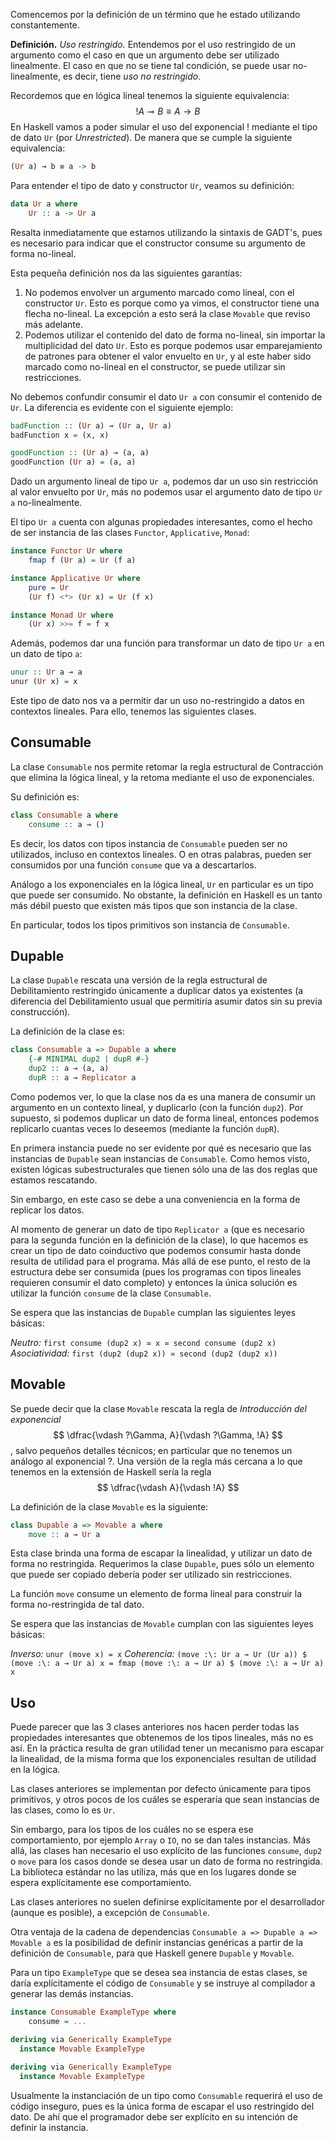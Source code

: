 Comencemos por la definición de un término que he estado utilizando constantemente.

**Definición.** *Uso restringido.* Entendemos por el uso restringido de un argumento como el caso en que un argumento debe ser utilizado linealmente. El caso en que no se tiene tal condición, se puede usar no-linealmente, es decir, tiene *uso no restringido*.

Recordemos que en lógica lineal tenemos la siguiente equivalencia:
$$ !A \multimap B \equiv A \rightarrow B $$
En Haskell vamos a poder simular el uso del exponencial $!$ mediante el tipo de dato `Ur` (por *Unrestricted*). De manera que se cumple la siguiente equivalencia:

```haskell
(Ur a) ⊸ b ≡ a -> b
```

Para entender el tipo de dato y constructor `Ur`, veamos su definición:

```haskell
data Ur a where
	Ur :: a -> Ur a
```

Resalta inmediatamente que estamos utilizando la sintaxis de GADT's, pues es necesario para indicar que el constructor consume su argumento de forma no-lineal.

Esta pequeña definición nos da las siguientes garantías:
1. No podemos envolver un argumento marcado como lineal, con el constructor `Ur`. Esto es porque como ya vimos, el constructor tiene una flecha no-lineal. La excepción a esto será la clase `Movable` que reviso más adelante.
2. Podemos utilizar el contenido del dato de forma no-lineal, sin importar la multiplicidad del dato `Ur`. Esto es porque podemos usar emparejamiento de patrones para obtener el valor envuelto en `Ur`, y al este haber sido marcado como no-lineal en el constructor, se puede utilizar sin restricciones.

No debemos confundir consumir el dato `Ur a` con consumir el contenido de `Ur`. La diferencia es evidente con el siguiente ejemplo:

```haskell
badFunction :: (Ur a) ⊸ (Ur a, Ur a)
badFunction x = (x, x)

goodFunction :: (Ur a) ⊸ (a, a)
goodFunction (Ur a) = (a, a)
```

Dado un argumento lineal de tipo `Ur a`, podemos dar un uso sin restricción al valor envuelto por `Ur`, más no podemos usar el argumento dato de tipo `Ur a` no-linealmente.

El tipo `Ur a` cuenta con algunas propiedades interesantes, como el hecho de ser instancia de las clases `Functor`, `Applicative`, `Monad`:

```haskell
instance Functor Ur where
	fmap f (Ur a) = Ur (f a)

instance Applicative Ur where
	pure = Ur
	(Ur f) <*> (Ur x) = Ur (f x)

instance Monad Ur where
	(Ur x) >>= f = f x
```

Además, podemos dar una función para transformar un dato de tipo `Ur a` en un dato de tipo `a`:

```haskell
unur :: Ur a ⊸ a
unur (Ur x) = x
```

Este tipo de dato nos va a permitir dar un uso no-restringido a datos en contextos lineales. Para ello, tenemos las siguientes clases.

## Consumable
La clase `Consumable` nos permite retomar la regla estructural de Contracción que elimina la lógica lineal, y la retoma mediante el uso de exponenciales.

Su definición es:

```haskell
class Consumable a where
	consume :: a ⊸ ()
```

Es decir, los datos con tipos instancia de `Consumable` pueden ser no utilizados, incluso en contextos lineales. O en otras palabras, pueden ser consumidos por una función `consume` que va a descartarlos.

Análogo a los exponenciales en la lógica lineal, `Ur` en particular es un tipo que puede ser consumido. No obstante, la definición en Haskell es un tanto más débil puesto que existen más tipos que son instancia de la clase.

En particular, todos los tipos primitivos son instancia de `Consumable`.

## Dupable
La clase `Dupable` rescata una versión de la regla estructural de Debilitamiento restringido únicamente a duplicar datos ya existentes (a diferencia del Debilitamiento usual que permitiría asumir datos sin su previa construcción).

La definición de la clase es:

```haskell
class Consumable a => Dupable a where
	{-# MINIMAL dup2 | dupR #-}
	dup2 :: a ⊸ (a, a)
	dupR :: a ⊸ Replicator a
```

Como podemos ver, lo que la clase nos da es una manera de consumir un argumento en un contexto lineal, y duplicarlo (con la función `dup2`). Por supuesto, si podemos duplicar un dato de forma lineal, entonces podemos replicarlo cuantas veces lo deseemos (mediante la función `dupR`).

En primera instancia puede no ser evidente por qué es necesario que las instancias de `Dupable` sean instancias de `Consumable`. Como hemos visto, existen lógicas subestructurales que tienen sólo una de las dos reglas que estamos rescatando.

Sin embargo, en este caso se debe a una conveniencia en la forma de replicar los datos.

Al momento de generar un dato de tipo `Replicator a` (que es necesario para la segunda función en la definición de la clase), lo que hacemos es crear un tipo de dato coinductivo que podemos consumir hasta donde resulta de utilidad para el programa. Más allá de ese punto, el resto de la estructura debe ser consumida (pues los programas con tipos lineales requieren consumir el dato completo) y entonces la única solución es utilizar la función `consume` de la clase `Consumable`.

Se espera que las instancias de `Dupable` cumplan las siguientes leyes básicas:

*Neutro:* `first consume (dup2 x) ≃ x ≃ second consume (dup2 x)`
*Asociatividad:* `first (dup2 (dup2 x)) ≃ second (dup2 (dup2 x))`

## Movable
Se puede decir que la clase `Movable` rescata la regla de *Introducción del exponencial* $$ \dfrac{\vdash ?\Gamma, A}{\vdash ?\Gamma, !A} $$, salvo pequeños detalles técnicos; en particular que no tenemos un análogo al exponencial $?$. Una versión de la regla más cercana a lo que tenemos en la extensión de Haskell sería la regla $$ \dfrac{\vdash A}{\vdash !A} $$

La definición de la clase `Movable` es la siguiente:

```haskell
class Dupable a => Movable a where
	move :: a ⊸ Ur a
```

Esta clase brinda una forma de escapar la linealidad, y utilizar un dato de forma no restringida. Requerimos la clase `Dupable`, pues sólo un elemento que puede ser copiado debería poder ser utilizado sin restricciones.

La función `move` consume un elemento de forma lineal para construir la forma no-restringida de tal dato.

Se espera que las instancias de `Movable` cumplan con las siguientes leyes básicas:

*Inverso:* `unur (move x) = x`
*Coherencia:* `(move :\: Ur a ⊸ Ur (Ur a)) $ (move :\: a ⊸ Ur a) x = fmap (move :\: a ⊸ Ur a) $ (move :\: a ⊸ Ur a) x`

## Uso
Puede parecer que las 3 clases anteriores nos hacen perder todas las propiedades interesantes que obtenemos de los tipos lineales, más no es así. En la práctica resulta de gran utilidad tener un mecanismo para escapar la linealidad, de la misma forma que los exponenciales resultan de utilidad en la lógica.

Las clases anteriores se implementan por defecto únicamente para tipos primitivos, y otros pocos de los cuáles se esperaría que sean instancias de las clases, como lo es `Ur`.

Sin embargo, para los tipos de los cuáles no se espera ese comportamiento, por ejemplo `Array` o `IO`, no se dan tales instancias. Más allá, las clases han necesario el uso explícito de las funciones `consume`, `dup2` o `move` para los casos donde se desea usar un dato de forma no restringida. La biblioteca estándar no las utiliza, más que en los lugares donde se espera explícitamente ese comportamiento.

Las clases anteriores no suelen definirse explícitamente por el desarrollador (aunque es posible), a excepción de `Consumable`.

Otra ventaja de la cadena de dependencias `Consumable a => Dupable a => Movable a` es la posibilidad de definir instancias genéricas a partir de la definición de `Consumable`, para que Haskell genere `Dupable` y `Movable`.

Para un tipo `ExampleType` que se desea sea instancia de estas clases, se daría explícitamente el código de `Consumable` y se instruye al compilador a generar las demás instancias.

```haskell
instance Consumable ExampleType where
	consume = ...

deriving via Generically ExampleType
  instance Movable ExampleType

deriving via Generically ExampleType
  instance Movable ExampleType
```

Usualmente la instanciación de un tipo como `Consumable` requerirá el uso de código inseguro, pues es la única forma de escapar el uso restringido del dato. De ahí que el programador debe ser explícito en su intención de definir la instancia.